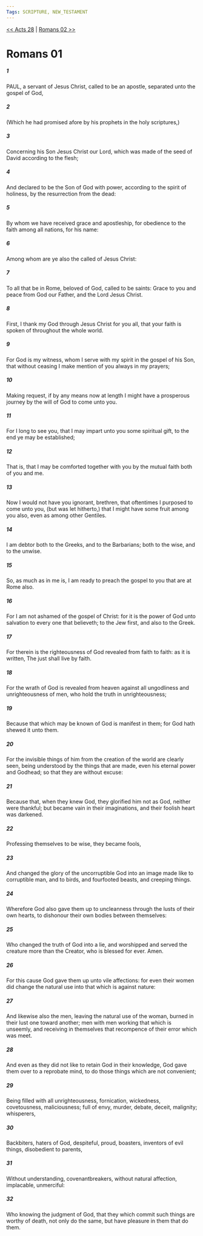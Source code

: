 ```yaml
---
Tags: SCRIPTURE, NEW_TESTAMENT
---
```


[<< Acts 28](NEW_TESTAMENT/05_Acts/Acts_28.md) | [Romans 02 >>](NEW_TESTAMENT/06_Romans/Romans_02.md)

# Romans 01

##### 1

PAUL, a servant of Jesus Christ, called to be an apostle, separated unto the gospel of God,

##### 2

(Which he had promised afore by his prophets in the holy scriptures,)

##### 3

Concerning his Son Jesus Christ our Lord, which was made of the seed of David according to the flesh;

##### 4

And declared to be the Son of God with power, according to the spirit of holiness, by the resurrection from the dead:

##### 5

By whom we have received grace and apostleship, for obedience to the faith among all nations, for his name:

##### 6

Among whom are ye also the called of Jesus Christ:

##### 7

To all that be in Rome, beloved of God, called to be saints: Grace to you and peace from God our Father, and the Lord Jesus Christ.

##### 8

First, I thank my God through Jesus Christ for you all, that your faith is spoken of throughout the whole world.

##### 9

For God is my witness, whom I serve with my spirit in the gospel of his Son, that without ceasing I make mention of you always in my prayers;

##### 10

Making request, if by any means now at length I might have a prosperous journey by the will of God to come unto you.

##### 11

For I long to see you, that I may impart unto you some spiritual gift, to the end ye may be established;

##### 12

That is, that I may be comforted together with you by the mutual faith both of you and me.

##### 13

Now I would not have you ignorant, brethren, that oftentimes I purposed to come unto you, (but was let hitherto,) that I might have some fruit among you also, even as among other Gentiles.

##### 14

I am debtor both to the Greeks, and to the Barbarians; both to the wise, and to the unwise.

##### 15

So, as much as in me is, I am ready to preach the gospel to you that are at Rome also.

##### 16

For I am not ashamed of the gospel of Christ: for it is the power of God unto salvation to every one that believeth; to the Jew first, and also to the Greek.

##### 17

For therein is the righteousness of God revealed from faith to faith: as it is written, The just shall live by faith.

##### 18

For the wrath of God is revealed from heaven against all ungodliness and unrighteousness of men, who hold the truth in unrighteousness;

##### 19

Because that which may be known of God is manifest in them; for God hath shewed it unto them.

##### 20

For the invisible things of him from the creation of the world are clearly seen, being understood by the things that are made, even his eternal power and Godhead; so that they are without excuse:

##### 21

Because that, when they knew God, they glorified him not as God, neither were thankful; but became vain in their imaginations, and their foolish heart was darkened.

##### 22

Professing themselves to be wise, they became fools,

##### 23

And changed the glory of the uncorruptible God into an image made like to corruptible man, and to birds, and fourfooted beasts, and creeping things.

##### 24

Wherefore God also gave them up to uncleanness through the lusts of their own hearts, to dishonour their own bodies between themselves:

##### 25

Who changed the truth of God into a lie, and worshipped and served the creature more than the Creator, who is blessed for ever. Amen.

##### 26

For this cause God gave them up unto vile affections: for even their women did change the natural use into that which is against nature:

##### 27

And likewise also the men, leaving the natural use of the woman, burned in their lust one toward another; men with men working that which is unseemly, and receiving in themselves that recompence of their error which was meet.

##### 28

And even as they did not like to retain God in their knowledge, God gave them over to a reprobate mind, to do those things which are not convenient;

##### 29

Being filled with all unrighteousness, fornication, wickedness, covetousness, maliciousness; full of envy, murder, debate, deceit, malignity; whisperers,

##### 30

Backbiters, haters of God, despiteful, proud, boasters, inventors of evil things, disobedient to parents,

##### 31

Without understanding, covenantbreakers, without natural affection, implacable, unmerciful:

##### 32

Who knowing the judgment of God, that they which commit such things are worthy of death, not only do the same, but have pleasure in them that do them.
